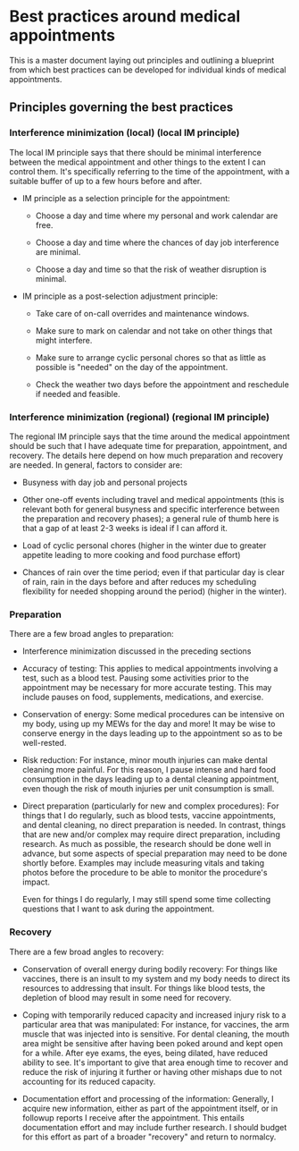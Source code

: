# Best practices around medical appointments

This is a master document laying out principles and outlining a
blueprint from which best practices can be developed for individual
kinds of medical appointments.

## Principles governing the best practices

### Interference minimization (local) (local IM principle)

The local IM principle says that there should be minimal interference
between the medical appointment and other things to the extent I can
control them. It's specifically referring to the time of the
appointment, with a suitable buffer of up to a few hours before and
after.

* IM principle as a selection principle for the appointment:

  * Choose a day and time where my personal and work calendar are
    free.

  * Choose a day and time where the chances of day job interference
    are minimal.

  * Choose a day and time so that the risk of weather disruption is
    minimal.

* IM principle as a post-selection adjustment principle:

  * Take care of on-call overrides and maintenance windows.

  * Make sure to mark on calendar and not take on other things that
    might interfere.

  * Make sure to arrange cyclic personal chores so that as little as
    possible is "needed" on the day of the appointment.

  * Check the weather two days before the appointment and reschedule
    if needed and feasible.

### Interference minimization (regional) (regional IM principle)

The regional IM principle says that the time around the medical
appointment should be such that I have adequate time for preparation,
appointment, and recovery. The details here depend on how much
preparation and recovery are needed. In general, factors to consider
are:

* Busyness with day job and personal projects

* Other one-off events including travel and medical appointments (this
  is relevant both for general busyness and specific interference
  between the preparation and recovery phases); a general rule of
  thumb here is that a gap of at least 2-3 weeks is ideal if I can
  afford it.

* Load of cyclic personal chores (higher in the winter due to greater
  appetite leading to more cooking and food purchase effort)

* Chances of rain over the time period; even if that particular day is
  clear of rain, rain in the days before and after reduces my
  scheduling flexibility for needed shopping around the period)
  (higher in the winter).

### Preparation

There are a few broad angles to preparation:

* Interference minimization discussed in the preceding sections

* Accuracy of testing: This applies to medical appointments involving
  a test, such as a blood test. Pausing some activities prior to the
  appointment may be necessary for more accurate testing. This may
  include pauses on food, supplements, medications, and exercise.

* Conservation of energy: Some medical procedures can be intensive on
  my body, using up my MEWs for the day and more! It may be wise to
  conserve energy in the days leading up to the appointment so as to
  be well-rested.

* Risk reduction: For instance, minor mouth injuries can make dental
  cleaning more painful. For this reason, I pause intense and hard
  food consumption in the days leading up to a dental cleaning
  appointment, even though the risk of mouth injuries per unit
  consumption is small.

* Direct preparation (particularly for new and complex procedures):
  For things that I do regularly, such as blood tests, vaccine
  appointments, and dental cleaning, no direct preparation is
  needed. In contrast, things that are new and/or complex may require
  direct preparation, including research. As much as possible, the
  research should be done well in advance, but some aspects of special
  preparation may need to be done shortly before. Examples may include
  measuring vitals and taking photos before the procedure to be able
  to monitor the procedure's impact.

  Even for things I do regularly, I may still spend some time
  collecting questions that I want to ask during the appointment.

### Recovery

There are a few broad angles to recovery:

* Conservation of overall energy during bodily recovery: For things
  like vaccines, there is an insult to my system and my body needs to
  direct its resources to addressing that insult. For things like
  blood tests, the depletion of blood may result in some need for
  recovery.

* Coping with temporarily reduced capacity and increased injury risk
  to a particular area that was manipulated: For instance, for
  vaccines, the arm muscle that was injected into is sensitive. For
  dental cleaning, the mouth area might be sensitive after having been
  poked around and kept open for a while. After eye exams, the eyes,
  being dilated, have reduced ability to see. It's important to give
  that area enough time to recover and reduce the risk of injuring it
  further or having other mishaps due to not accounting for its
  reduced capacity.

* Documentation effort and processing of the information: Generally, I
  acquire new information, either as part of the appointment itself,
  or in followup reports I receive after the appointment. This entails
  documentation effort and may include further research. I should
  budget for this effort as part of a broader "recovery" and return to
  normalcy.
